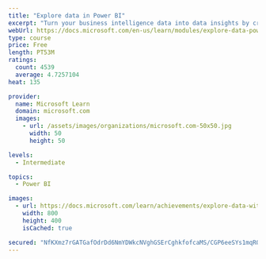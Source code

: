 ```yaml
---
title: "Explore data in Power BI"
excerpt: "Turn your business intelligence data into data insights by creating and configuring Power BI dashboards."
webUrl: https://docs.microsoft.com/en-us/learn/modules/explore-data-power-bi/
type: course
price: Free
length: PT53M
ratings:
  count: 4539
  average: 4.7257104
heat: 135

provider:
  name: Microsoft Learn
  domain: microsoft.com
  images:
    - url: /assets/images/organizations/microsoft.com-50x50.jpg
      width: 50
      height: 50

levels:
  - Intermediate

topics:
  - Power BI

images:
  - url: https://docs.microsoft.com/learn/achievements/explore-data-with-power-bi-desktop-social.png
    width: 800
    height: 400
    isCached: true

secured: "NfKXmz7rGATGafOdrDd6NmYDWkcNVghGSErCghkfofcaMS/CGP6eeSYs1mqRQ3Pl7cMkbRue1hc0bCLqrL+PDbdvDJVUISkbgk76cKdGBcr0pqs6+DsUiiw/lj+5ABOEEepEobTjy7RZRAh2c6FMyQoBS+gi4f3sdZNaNkgKdfpvTvRfFc83MlU1a2rcUlUn9c7zhh2/eLrtFWOlv4PYtxqW/68yr+w6H8HkzhGsuNnAfQ3iLywBCGWZy/2OSm6dacp8cITFJJKgVoLzzii7QMWseUtDsL99/aRyTSKVbhcsTvjrx9x5+yzklocQCCl7DpC3rNhF74TFIYsqyTrCdTaWsDiMZ+lzqN2dIQiWV+fMYLea5qnJulPaByP6d/qCmjQ4xeH6TbqLlS9VoKJpUXANgzf9bBR2O8jeQL4JHzA=;lslrMrFHXagLYzy0/T1MCQ=="
---
```


